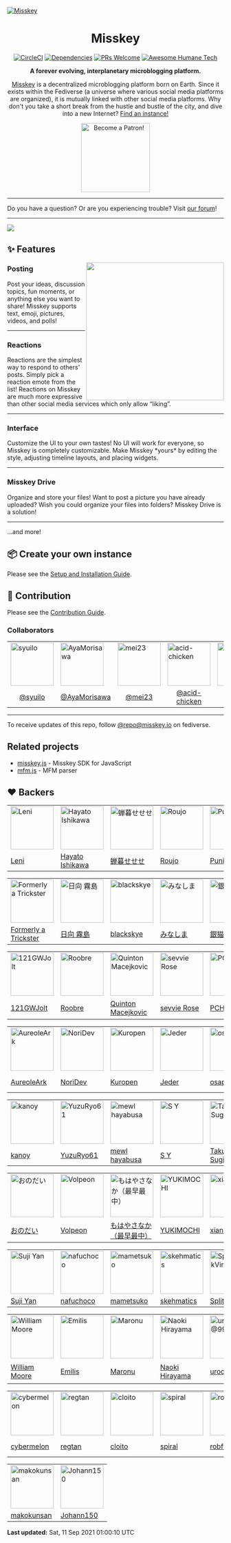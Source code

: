 [![Misskey](/assets/about/banner.svg)](https://join.misskey.page/)

<h1 align="center">Misskey</h1>

<div align="center">

[![CircleCI](https://img.shields.io/circleci/project/github/misskey-dev/misskey.svg?style=for-the-badge&logo=circleci)](https://circleci.com/gh/misskey-dev/misskey)
[![Dependencies](https://img.shields.io/david/misskey-dev/misskey.svg?style=for-the-badge&logo=npm)](https://david-dm.org/misskey-dev/misskey)
[![PRs Welcome](https://img.shields.io/badge/PRs-welcome-brightgreen.svg?style=for-the-badge&logo=github)](http://makeapullrequest.com)
[![Awesome Humane Tech](https://raw.githubusercontent.com/humanetech-community/awesome-humane-tech/main/humane-tech-badge.svg?sanitize=true)](https://github.com/humanetech-community/awesome-humane-tech)

**A forever evolving, interplanetary microblogging platform.**

<a href="https://join.misskey.page/">Misskey</a> is a decentralized microblogging platform born on Earth.
Since it exists within the Fediverse (a universe where various social media platforms are organized),
it is mutually linked with other social media platforms.
Why don't you take a short break from the hustle and bustle of the city, and dive into a new Internet? <a href="https://join.misskey.page/">Find an instance!</a>

<a href="https://www.patreon.com/syuilo"><img src="https://c5.patreon.com/external/logo/become_a_patron_button@2x.png" alt="Become a Patron!" width="160" /></a>

</div>

---

Do you have a question? Or are you experiencing trouble?
Visit [our forum](https://forum.misskey.io/)!

---

![](https://ja.mstdn.wiki/images/e/ed/Deck.jpg)

:sparkles: Features
----------------------------------------------------------------
<a href="https://xn--931a.moe/"><img src="https://github.com/misskey-dev/misskey/blob/develop/assets/ai-orig.png?raw=true" align="right" height="320px"/></a>

<h3>Posting</h3>
<p>
Post your ideas, discussion topics, fun moments, or anything else you want to share! Misskey supports text, emoji, pictures, videos, and polls!
</p>

---

<h3 >Reactions</h3>
<p>
Reactions are the simplest way to respond to others' posts. Simply pick a reaction emote from the list! Reactions on Misskey are much more expressive than other social media services which only allow “liking”.
</p>

---

<h3>Interface</h3>
<p>
Customize the UI to your own tastes! No UI will work for everyone, so Misskey is completely customizable. Make Misskey *yours* by editing the style, adjusting timeline layouts, and placing widgets.
</p>

---

<h3>Misskey Drive</h3>
<p>
Organize and store your files! Want to post a picture you have already uploaded? Wish you could organize your files into folders? Misskey Drive is a solution!
</p>

---

...and more!

:package: Create your own instance
----------------------------------------------------------------
Please see the [Setup and Installation Guide](./docs/setup.en.md).

:wrench: Contribution
----------------------------------------------------------------
Please see the [Contribution Guide](./CONTRIBUTING.md).

### Collaborators
<table>
	<tr>
		<td><img src="https://avatars3.githubusercontent.com/u/4439005?s=460&v=4" alt="syuilo" width="100"></td>
		<td><img src="https://avatars0.githubusercontent.com/u/10798641?s=460&v=4" alt="AyaMorisawa" width="100"></td>
		<td><img src="https://avatars1.githubusercontent.com/u/30769358?s=460&v=4" alt="mei23" width="100"></td>
		<td><img src="https://avatars2.githubusercontent.com/u/20679825?s=460&v=4" alt="acid-chicken" width="100"></td>
		<td><img src="https://avatars2.githubusercontent.com/u/6533808?s=460&v=4" alt="rinsuki" width="100"></td>
		<td><img src="https://avatars0.githubusercontent.com/u/7973572?s=460&v=4" alt="tamaina" width="100"></td>
		<td><img src="https://avatars1.githubusercontent.com/u/7106976?s=460&v=4" alt="Xeltica" width="100"></td>
		<td><img src="https://avatars1.githubusercontent.com/u/17376330?s=460&v=4" alt="u1-liquid" width="100"></td>
	</tr>
	<tr>
		<td align="center"><a href="https://github.com/syuilo">@syuilo</a></td>
		<td align="center"><a href="https://github.com/AyaMorisawa">@AyaMorisawa</a></td>
		<td align="center"><a href="https://github.com/mei23">@mei23</a></td>
		<td align="center"><a href="https://github.com/acid-chicken">@acid-chicken</a></td>
		<td align="center"><a href="https://github.com/rinsuki">@rinsuki</a></td>
		<td align="center"><a href="https://github.com/tamaina">@tamaina</a></td>
		<td align="center"><a href="https://github.com/Xeltica">@Xeltica</a></td>
		<td align="center"><a href="https://github.com/u1-liquid">@u1-liquid</a></td>
	</tr>
</table>

---

To receive updates of this repo, follow [@repo@misskey.io](https://misskey.io/@repo) on fediverse.

Related projects
----------------------------------------------------------------
- [misskey.js](https://github.com/misskey-dev/misskey.js) - Misskey SDK for JavaScript
- [mfm.js](https://github.com/misskey-dev/mfm.js) - MFM parser

:heart: Backers
----------------------------------------------------------------
<!-- PATREON_START -->
<table><tr>
<td><img src="https://c10.patreonusercontent.com/3/eyJ3IjoyMDB9/patreon-media/p/user/34112944/c5180025fa1746ebb4625ba8bebce309/6.jpg?token-time=2145916800&token-hash=Gsppptxs75Q37OkpnhxJAOLIPuV9V0k-amKwdr9nOro%3D" alt="Leni" width="100"></td>
<td><img src="https://c8.patreon.com/2/200/58934553" alt="Hayato Ishikawa" width="100"></td>
<td><img src="https://c10.patreonusercontent.com/3/eyJ3IjoyMDB9/patreon-media/p/user/5730238/e056b93f8230424fac19ebb8318ea363/1.jpeg?token-time=2145916800&token-hash=hiuQqeTz7OE1ECk0N4b35_1b3Ss8qwiIGQxKUMnGiKQ%3D" alt="蝉暮せせせ" width="100"></td>
<td><img src="https://c10.patreonusercontent.com/3/eyJ3IjoyMDB9/patreon-media/p/user/20832595/2f35d2738f4e4d2a8ce31508f52894cc/1.png?token-time=2145916800&token-hash=wFkRqkgo3Z7Qhj_U51a8QACz_bRnLyQD5DBMw_ZAzI4%3D" alt="Roujo" width="100"></td>
<td><img src="https://c10.patreonusercontent.com/3/eyJ3IjoyMDB9/patreon-media/p/user/13396842/f02cf30ca1d14add87f6a7ffb0fd7fd9/1.png?token-time=2145916800&token-hash=mGVVhak33NkXA0AyGEnw1gFGdBQvrhtaKyuGlbRulp8%3D" alt="Puniko" width="100"></td>
</tr><tr>
<td><a href="https://www.patreon.com/user?u=34112944">Leni</a></td>
<td><a href="https://www.patreon.com/user?u=58934553">Hayato Ishikawa</a></td>
<td><a href="https://www.patreon.com/user?u=5730238">蝉暮せせせ</a></td>
<td><a href="https://www.patreon.com/user?u=20832595">Roujo</a></td>
<td><a href="https://www.patreon.com/user?u=13396842">Puniko</a></td>
</tr></table>
<table><tr>
<td><img src="https://c10.patreonusercontent.com/3/eyJ3IjoyMDB9/patreon-media/p/user/11367397/38ab0d821bd248cea101bdf8c0ca4be5/1.jpg?token-time=2145916800&token-hash=xKgxnN2XdtRZHglpvV07OWn-kdusg3GX7mWLAwXRhtc%3D" alt="Formerly a Trickster" width="100"></td>
<td><img src="https://c10.patreonusercontent.com/3/eyJ3IjoyMDB9/patreon-media/p/user/55093131/1f3522335aa64fef972cc06743c433d9/1.jpeg?token-time=2145916800&token-hash=eJ0oW8aQKoc8j7opqcohsvSyzmVZTFsxIxz7gOqS2A4%3D" alt="日向 霧島" width="100"></td>
<td><img src="https://c10.patreonusercontent.com/3/eyJ3IjoyMDB9/patreon-media/p/user/340337/07b29e58b59040188d5245a3fe0c6864/1.jpeg?token-time=2145916800&token-hash=pZ4ICdjFLwLhNnKBPFhxMBs3U3McQYbOgUcQ6DtGskY%3D" alt="blackskye" width="100"></td>
<td><img src="https://c8.patreon.com/2/200/27648259" alt="みなしま " width="100"></td>
<td><img src="https://c8.patreon.com/2/200/57177415" alt="銀猫さん" width="100"></td>
<td><img src="https://c10.patreonusercontent.com/3/eyJ3IjoyMDB9/patreon-media/p/user/54798047/18a0751a0ed642a8bb66702c49af1dc5/3.jpeg?token-time=2145916800&token-hash=JX7X3_pN0o63sGHHJpbdMmPoLU-hITK1b7OY50lMers%3D" alt="Unocy7se" width="100"></td>
</tr><tr>
<td><a href="https://www.patreon.com/user?u=11367397">Formerly a Trickster</a></td>
<td><a href="https://www.patreon.com/user?u=55093131">日向 霧島</a></td>
<td><a href="https://www.patreon.com/user?u=340337">blackskye</a></td>
<td><a href="https://www.patreon.com/user?u=27648259">みなしま </a></td>
<td><a href="https://www.patreon.com/user?u=57177415">銀猫さん</a></td>
<td><a href="https://www.patreon.com/user?u=54798047">Unocy7se</a></td>
</tr></table>
<table><tr>
<td><img src="https://c10.patreonusercontent.com/3/eyJ3IjoyMDB9/patreon-media/p/user/4626876/1f2548709e29404581f5955b1b2745da/3.png?token-time=2145916800&token-hash=C6j9VXiwF0jUtRA-iFTbxPPNw0YONP-reEahTt3ih1o%3D" alt="121GWJolt " width="100"></td>
<td><img src="https://c8.patreon.com/2/200/5536377" alt="Roobre " width="100"></td>
<td><img src="https://c10.patreonusercontent.com/3/eyJ3IjoyMDB9/patreon-media/p/user/24430516/b1964ac5b9f746d2a12ff53dbc9aa40a/1.jpg?token-time=2145916800&token-hash=bmEiMGYpp3bS7hCCbymjGGsHBZM3AXuBOFO3Kro37PU%3D" alt="Quinton Macejkovic" width="100"></td>
<td><img src="https://c8.patreon.com/2/200/58863312" alt="sevvie Rose" width="100"></td>
<td><img src="https://c8.patreon.com/2/200/47180224" alt="PCH_XYZ" width="100"></td>
<td><img src="https://c8.patreon.com/2/200/59832749" alt="sugarbell" width="100"></td>
<td><img src="https://c10.patreonusercontent.com/3/eyJ3IjoyMDB9/patreon-media/p/user/44027080/41d08f5194034d4784ce0070acce4310/1.jpeg?token-time=2145916800&token-hash=5C8X0uQAVxqyxTnqCCq2d6af5x0CgZiQr4BesDUTGmE%3D" alt="Minemu" width="100"></td>
<td><img src="https://c10.patreonusercontent.com/3/eyJ3IjoyMDB9/patreon-media/p/user/3835854/5b18896854e941bf95e71d2c444c8700/1.jpeg?token-time=2145916800&token-hash=-iDqCbp-HBqNB8EIWf1shkCxY5UMno0vQ0frYkrQ_Js%3D" alt="aetios " width="100"></td>
<td><img src="https://c10.patreonusercontent.com/3/eyJ3IjoyMDB9/patreon-media/p/user/58730541/6751c67167d447f38fba28bd50c908b8/1.jpeg?token-time=2145916800&token-hash=WDYsc77zcg6e4fn1BW_XeD2OuRNeaYhdCzZeptJ4k6g%3D" alt="ヘイリー☆ ☆" width="100"></td>
<td><img src="https://c10.patreonusercontent.com/3/eyJ3IjoyMDB9/patreon-media/p/user/23915207/25428766ecd745478e600b3d7f871eb2/1.png?token-time=2145916800&token-hash=urCLLA4KjJZX92Y1CxcBP4d8bVTHGkiaPnQZp-Tqz68%3D" alt="kabo2468y" width="100"></td>
</tr><tr>
<td><a href="https://www.patreon.com/121GWJolt">121GWJolt </a></td>
<td><a href="https://www.patreon.com/user?u=5536377">Roobre </a></td>
<td><a href="https://www.patreon.com/user?u=24430516">Quinton Macejkovic</a></td>
<td><a href="https://www.patreon.com/user?u=58863312">sevvie Rose</a></td>
<td><a href="https://www.patreon.com/user?u=47180224">PCH_XYZ</a></td>
<td><a href="https://www.patreon.com/user?u=59832749">sugarbell</a></td>
<td><a href="https://www.patreon.com/machikadon">Minemu</a></td>
<td><a href="https://www.patreon.com/user?u=3835854">aetios </a></td>
<td><a href="https://www.patreon.com/user?u=58730541">ヘイリー☆ ☆</a></td>
<td><a href="https://www.patreon.com/user?u=23915207">kabo2468y</a></td>
</tr></table>
<table><tr>
<td><img src="https://c10.patreonusercontent.com/3/eyJ3IjoyMDB9/patreon-media/p/user/8249688/4aacf36b6b244ab1bc6653591b6640df/2.png?token-time=2145916800&token-hash=1ZEf2w6L34253cZXS_HlVevLEENWS9QqrnxGUAYblPo%3D" alt="AureoleArk" width="100"></td>
<td><img src="https://c10.patreonusercontent.com/3/eyJ3IjoyMDB9/patreon-media/p/user/35482636/bdec8ae297b947f982fb17c5d56a4349/1.jpeg?token-time=2145916800&token-hash=GQACWqsvVgt9cl7ardnGEHKy5O8fNr3LipaUMBV85Qg%3D" alt="NoriDev" width="100"></td>
<td><img src="https://c10.patreonusercontent.com/3/eyJ3IjoyMDB9/patreon-media/p/user/54290619/882ee726cdfb4cf192409fe46559172c/1.png?token-time=2145916800&token-hash=WWwu-mxxFRSBELcaRnrRXCPcCz4iYJ0430I4G5_MHuA%3D" alt="Kuropen" width="100"></td>
<td><img src="https://c8.patreon.com/2/200/23018800" alt="Jeder" width="100"></td>
<td><img src="https://c10.patreonusercontent.com/3/eyJ3IjoyMDB9/patreon-media/p/user/5670915/ee175f0bfb6347ffa4ea101a8c097bff/1.jpg?token-time=2145916800&token-hash=mPLM9CA-riFHx-myr3bLZJuH2xBRHA9se5VbHhLIOuA%3D" alt="osapon" width="100"></td>
<td><img src="https://c8.patreon.com/2/200/16869916" alt="見当かなみ " width="100"></td>
<td><img src="https://c8.patreon.com/2/200/23563079" alt="K308 " width="100"></td>
<td><img src="https://c10.patreonusercontent.com/3/eyJ3IjoyMDB9/patreon-media/p/user/36813045/29876ea679d443bcbba3c3f16edab8c2/2.jpeg?token-time=2145916800&token-hash=YCKWnIhrV9rjUCV9KqtJnEqjy_uGYF3WMXftjUdpi7o%3D" alt="Wataru Manji (manji0)" width="100"></td>
<td><img src="https://c8.patreon.com/2/200/19747665" alt="Stephan Stanisic" width="100"></td>
<td><img src="https://c8.patreon.com/2/200/44170618" alt="Normandy" width="100"></td>
<td><img src="https://c8.patreon.com/2/200/48525370" alt="imori" width="100"></td>
<td><img src="https://c10.patreonusercontent.com/3/eyJ3IjoyMDB9/patreon-media/p/user/58738075/0aceb89e7b2146eca91a9cfe3279d022/2.jpeg?token-time=2145916800&token-hash=DWXGcpsBfkaWZVP_BY1ys3HAC9jJ70mI6_FYhFnCeiQ%3D" alt="Bradley_JF" width="100"></td>
</tr><tr>
<td><a href="https://www.patreon.com/misskeyio">AureoleArk</a></td>
<td><a href="https://www.patreon.com/noridev">NoriDev</a></td>
<td><a href="https://www.patreon.com/user?u=54290619">Kuropen</a></td>
<td><a href="https://www.patreon.com/user?u=23018800">Jeder</a></td>
<td><a href="https://www.patreon.com/osapon">osapon</a></td>
<td><a href="https://www.patreon.com/user?u=16869916">見当かなみ </a></td>
<td><a href="https://www.patreon.com/user?u=23563079">K308 </a></td>
<td><a href="https://www.patreon.com/user?u=36813045">Wataru Manji (manji0)</a></td>
<td><a href="https://www.patreon.com/user?u=19747665">Stephan Stanisic</a></td>
<td><a href="https://www.patreon.com/user?u=44170618">Normandy</a></td>
<td><a href="https://www.patreon.com/user?u=48525370">imori</a></td>
<td><a href="https://www.patreon.com/user?u=58738075">Bradley_JF</a></td>
</tr></table>
<table><tr>
<td><img src="https://c8.patreon.com/2/200/39894318" alt="kanoy" width="100"></td>
<td><img src="https://c10.patreonusercontent.com/3/eyJ3IjoyMDB9/patreon-media/p/user/18899730/673e342b4e25417597a1027cc7ec03bc/1.png?token-time=2145916800&token-hash=7R1JROaUrt9bmIUsrEBySVwrC4_taxygxWXvyeS1yGA%3D" alt="YuzuRyo61" width="100"></td>
<td><img src="https://c10.patreonusercontent.com/3/eyJ3IjoyMDB9/patreon-media/p/user/5788159/af42076ab3354bb49803cfba65f94bee/1.jpg?token-time=2145916800&token-hash=iSaxp_Yr2-ZiU2YVi9rcpZZj9mj3UvNSMrZr4CU4qtA%3D" alt="mewl hayabusa" width="100"></td>
<td><img src="https://c10.patreonusercontent.com/3/eyJ3IjoyMDB9/patreon-media/p/user/28779508/3cd4cb7f017f4ee0864341e3464d42f9/1.png?token-time=2145916800&token-hash=eGQtR15be44kgvh8fw2Jx8Db4Bv15YBp2ldxh0EKRxA%3D" alt="S Y" width="100"></td>
<td><img src="https://c8.patreon.com/2/200/16542964" alt="Takumi Sugita" width="100"></td>
<td><img src="https://c8.patreon.com/2/200/17866454" alt="sikyosyounin " width="100"></td>
<td><img src="https://c8.patreon.com/2/200/41157862" alt="Evelyn Kelly" width="100"></td>
<td><img src="https://c10.patreonusercontent.com/3/eyJ3IjoyMDB9/patreon-media/p/user/46234380/5fa50ae88ca340beb1366b715995b2b0/1.png?token-time=2145916800&token-hash=oORFfQ28d9eKxX2oGPvPmxTaVvosD2w-MFepkgIkVEg%3D" alt="hiark shymuch" width="100"></td>
</tr><tr>
<td><a href="https://www.patreon.com/user?u=39894318">kanoy</a></td>
<td><a href="https://www.patreon.com/Yuzulia">YuzuRyo61</a></td>
<td><a href="https://www.patreon.com/hs_sh_net">mewl hayabusa</a></td>
<td><a href="https://www.patreon.com/user?u=28779508">S Y</a></td>
<td><a href="https://www.patreon.com/user?u=16542964">Takumi Sugita</a></td>
<td><a href="https://www.patreon.com/user?u=17866454">sikyosyounin </a></td>
<td><a href="https://www.patreon.com/user?u=41157862">Evelyn Kelly</a></td>
<td><a href="https://www.patreon.com/user?u=46234380">hiark shymuch</a></td>
</tr></table>
<table><tr>
<td><img src="https://c8.patreon.com/2/200/51805916" alt="おのだい" width="100"></td>
<td><img src="https://c10.patreonusercontent.com/3/eyJ3IjoyMDB9/patreon-media/p/user/3461020/3ed3525798714b6a8f11db83f354ba0b/2.jpg?token-time=2145916800&token-hash=-IhbJs7JRH3yTDUMSe59Zu1Xl3JShbgIEFVzgU8B35A%3D" alt="Volpeon" width="100"></td>
<td><img src="https://c10.patreonusercontent.com/3/eyJ3IjoyMDB9/patreon-media/p/user/52335659/b655b1fb54894cc9886be91ed97ac5a7/2.png?token-time=2145916800&token-hash=9JMUSq89X87gdU_0BU48whV98ec4POTX-BjrICIYzEc%3D" alt="もはやさなか（最早最中）" width="100"></td>
<td><img src="https://c10.patreonusercontent.com/3/eyJ3IjoyMDB9/patreon-media/p/user/5881381/6235ca5d3fb04c8e95ef5b4ff2abcc18/3.png?token-time=2145916800&token-hash=KjfQL8nf3AIf6WqzLshBYAyX44piAqOAZiYXgZS_H6A%3D" alt="YUKIMOCHI" width="100"></td>
<td><img src="https://c10.patreonusercontent.com/3/eyJ3IjoyMDB9/patreon-media/p/user/38837364/9421361c54c645ac8f5fc442a40c32e9/1.png?token-time=2145916800&token-hash=TUZB48Nem3BeUPLBH6s3P6WyKBnQOy0xKaDSTBBUNzA%3D" alt="xianon" width="100"></td>
<td><img src="https://c10.patreonusercontent.com/3/eyJ3IjoyMDB9/patreon-media/p/user/26340354/08834cf767b3449e93098ef73a434e2f/2.png?token-time=2145916800&token-hash=nyM8DnKRL8hR47HQ619mUzsqVRpkWZjgtgBU9RY15Uc%3D" alt="totokoro " width="100"></td>
<td><img src="https://c10.patreonusercontent.com/3/eyJ3IjoyMDB9/patreon-media/p/user/19356899/496b4681d33b4520bd7688e0fd19c04d/2.jpeg?token-time=2145916800&token-hash=_sTj3dUBOhn9qwiJ7F19Qd-yWWfUqJC_0jG1h0agEqQ%3D" alt="sheeta.s " width="100"></td>
<td><img src="https://c10.patreonusercontent.com/3/eyJ3IjoyMDB9/patreon-media/p/user/5827393/59893c191dda408f9cabd0f20a3a5627/2.jpeg?token-time=2145916800&token-hash=4DL8l1s_kw7FZJiVgorMUC83AX2-sB1Z0mx-XOknSBs%3D" alt="motcha" width="100"></td>
<td><img src="https://c10.patreonusercontent.com/3/eyJ3IjoyMDB9/patreon-media/p/user/59678464/c8c62700ab204c9b83a9966b795f1e4c/1.png?token-time=2145916800&token-hash=0n1LXS6hqrLl5CaRDVqaZjzT11Mf8aGiCDf5Y9dSNoo%3D" alt="Fristi" width="100"></td>
<td><img src="https://c10.patreonusercontent.com/3/eyJ3IjoyMDB9/patreon-media/p/user/17880724/311738c8a48f4a6b9443c2445a75adde/1.jpg?token-time=2145916800&token-hash=nVAntpybQrznE0rg05keLrSE6ogPKJXB13rmrJng42c%3D" alt="takimura " width="100"></td>
</tr><tr>
<td><a href="https://www.patreon.com/user?u=51805916">おのだい</a></td>
<td><a href="https://www.patreon.com/feuerfuchs">Volpeon</a></td>
<td><a href="https://www.patreon.com/user?u=52335659">もはやさなか（最早最中）</a></td>
<td><a href="https://www.patreon.com/yukimochi">YUKIMOCHI</a></td>
<td><a href="https://www.patreon.com/user?u=38837364">xianon</a></td>
<td><a href="https://www.patreon.com/user?u=26340354">totokoro </a></td>
<td><a href="https://www.patreon.com/user?u=19356899">sheeta.s </a></td>
<td><a href="https://www.patreon.com/user?u=5827393">motcha</a></td>
<td><a href="https://www.patreon.com/user?u=59678464">Fristi</a></td>
<td><a href="https://www.patreon.com/takimura">takimura </a></td>
</tr></table>
<table><tr>
<td><img src="https://c10.patreonusercontent.com/3/eyJ3IjoyMDB9/patreon-media/p/user/36020799/3ff30b6572ec40f694807a5e0f276d4a/1.png?token-time=2145916800&token-hash=GettVfRiqsNIe-lMAR1LcOmOFPOMETWbL7v2Y268LkM%3D" alt="Suji Yan" width="100"></td>
<td><img src="https://c10.patreonusercontent.com/3/eyJ3IjoyMDB9/patreon-media/p/user/9109588/e3cffc48d20a4e43afe04123e696781d/3.png?token-time=2145916800&token-hash=T_VIUA0IFIbleZv4pIjiszZGnQonwn34sLCYFIhakBo%3D" alt="nafuchoco " width="100"></td>
<td><img src="https://c10.patreonusercontent.com/3/eyJ3IjoyMDB9/patreon-media/p/user/16900731/619ab87cc08448439222631ebb26802f/1.gif?token-time=2145916800&token-hash=o27K7M02s1z-LkDUEO5Oa7cu-GviRXeOXxryi4o_6VU%3D" alt="mametsuko" width="100"></td>
<td><img src="https://c8.patreon.com/2/200/2481821" alt="skehmatics" width="100"></td>
<td><img src="https://c8.patreon.com/2/200/3313903" alt="SplitShockVirus " width="100"></td>
<td><img src="https://c10.patreonusercontent.com/3/eyJ3IjoyMDB9/patreon-media/p/user/4389829/9f709180ac714651a70f74a82f3ffdb9/3.png?token-time=2145916800&token-hash=FTm3WVom4dJ9NwWMU4OpCL_8Yc13WiwEbKrDPyTZTPs%3D" alt="natalie" width="100"></td>
<td><img src="https://c10.patreonusercontent.com/3/eyJ3IjoyMDB9/patreon-media/p/user/19100853/f7230ec599994a93888933dbcd254055/1.png?token-time=2145916800&token-hash=9ADX32xaNR8eMn-Sb5KC89tZdmV6ON7vz-ii3yLF95Y%3D" alt="Aqraf " width="100"></td>
<td><img src="https://c10.patreonusercontent.com/3/eyJ3IjoyMDB9/patreon-media/p/user/54011882/25dbb669cffe46a492c5b713847807cb/1.png?token-time=2145916800&token-hash=2IyGvMvzx__zKraeNHJDZhTdxkpaNwN0-VnRlIzkuF4%3D" alt="marunai" width="100"></td>
<td><img src="https://c8.patreon.com/2/200/59033558" alt="clarinet" width="100"></td>
<td><img src="https://c10.patreonusercontent.com/3/eyJ3IjoyMDB9/patreon-media/p/user/2384390/5681180e1efb46a8b28e0e8d4c8b9037/1.jpg?token-time=2145916800&token-hash=SJcMy-Q1BcS940-LFUVOMfR7-5SgrzsEQGhYb3yowFk%3D" alt="CG " width="100"></td>
</tr><tr>
<td><a href="https://www.patreon.com/twidere">Suji Yan</a></td>
<td><a href="https://www.patreon.com/nijimiss">nafuchoco </a></td>
<td><a href="https://www.patreon.com/user?u=16900731">mametsuko</a></td>
<td><a href="https://www.patreon.com/skehmatics">skehmatics</a></td>
<td><a href="https://www.patreon.com/user?u=3313903">SplitShockVirus </a></td>
<td><a href="https://www.patreon.com/natarii">natalie</a></td>
<td><a href="https://www.patreon.com/user?u=19100853">Aqraf </a></td>
<td><a href="https://www.patreon.com/user?u=54011882">marunai</a></td>
<td><a href="https://www.patreon.com/user?u=59033558">clarinet</a></td>
<td><a href="https://www.patreon.com/Corset">CG </a></td>
</tr></table>
<table><tr>
<td><img src="https://c8.patreon.com/2/200/9088602" alt="William Moore" width="100"></td>
<td><img src="https://c8.patreon.com/2/200/7558146" alt="Emilis" width="100"></td>
<td><img src="https://c8.patreon.com/2/200/38477457" alt="Maronu" width="100"></td>
<td><img src="https://c10.patreonusercontent.com/3/eyJ3IjoyMDB9/patreon-media/p/user/10789744/97175095d8f04c0f86225ff47cb98d40/1.jpeg?token-time=2145916800&token-hash=l4AoMR7Nj7K4yAHrkrk2hAoggPkbSPm12m1nmbe9Pb8%3D" alt="Naoki Hirayama" width="100"></td>
<td><img src="https://c10.patreonusercontent.com/3/eyJ3IjoyMDB9/patreon-media/p/user/24641572/b4fd175424814f15b0ca9178d2d2d2e4/1.png?token-time=2145916800&token-hash=e2fyqdbuJbpCckHcwux7rbuW6OPkKdERcus0u2wIEWU%3D" alt="uroco @99" width="100"></td>
<td><img src="https://c10.patreonusercontent.com/3/eyJ3IjoyMDB9/patreon-media/p/user/4215135/dc2338f09aa5471b8fa689f3adc30615/1.png?token-time=2145916800&token-hash=ayIJI2B9ERbPIA9Jq-YA_ZbLFeCqKBa3xJ-7ztGAm8A%3D" alt="A Moon Rabbit" width="100"></td>
<td><img src="https://c10.patreonusercontent.com/3/eyJ3IjoyMDB9/patreon-media/p/user/15966239/1b43c683a2b444cd8a38984307c08547/1.png?token-time=2145916800&token-hash=EWFyUx8MmmMO9k6-mP4hjc9KOyroaU2VuqP9hOf8sjc%3D" alt="Chloe Kudryavtsev" width="100"></td>
<td><img src="https://c10.patreonusercontent.com/3/eyJ3IjoyMDB9/patreon-media/p/user/52080502/bc088544b8b1459385e1ed55073cdcda/1.jpg?token-time=2145916800&token-hash=aXON2hGPdrQxInOoNQ8bCzRYXsDYEvCwzlXkBYRt4_o%3D" alt="Nadja_tirol" width="100"></td>
<td><img src="https://c10.patreonusercontent.com/3/eyJ3IjoyMDB9/patreon-media/p/user/19192916/718a13f614e947cf9981cfb5591dcba7/2.jpg?token-time=2145916800&token-hash=GBijH9ln9TVj-kx73Jwx76OCljH2Fh4COZDyG9o2CCw%3D" alt="lei202 " width="100"></td>
<td><img src="https://c10.patreonusercontent.com/3/eyJ3IjoyMDB9/patreon-media/p/user/49409254/1941fd21d1574147bea0a110cf6bd86e/2.jpeg?token-time=2145916800&token-hash=GTQvWpOnYqV1UEEbbf__UKBubR3K3nDnflJdF1AyFHY%3D" alt="itochan" width="100"></td>
<td><img src="https://c10.patreonusercontent.com/3/eyJ3IjoyMDB9/patreon-media/p/user/49764746/4d7cb32b5664436bb4cf3e86da138ec3/1.png?token-time=2145916800&token-hash=0fS1Anj5J3TDQHftfJRUG_54etYE1jwKBu2Kz7_hMQU%3D" alt="しなちくシステム" width="100"></td>
</tr><tr>
<td><a href="https://www.patreon.com/user?u=9088602">William Moore</a></td>
<td><a href="https://www.patreon.com/7yuohu">Emilis</a></td>
<td><a href="https://www.patreon.com/user?u=38477457">Maronu</a></td>
<td><a href="https://www.patreon.com/spinlock">Naoki Hirayama</a></td>
<td><a href="https://www.patreon.com/user?u=24641572">uroco @99</a></td>
<td><a href="https://www.patreon.com/user?u=4215135">A Moon Rabbit</a></td>
<td><a href="https://www.patreon.com/SpaceToast">Chloe Kudryavtsev</a></td>
<td><a href="https://www.patreon.com/user?u=52080502">Nadja_tirol</a></td>
<td><a href="https://www.patreon.com/lei202">lei202 </a></td>
<td><a href="https://www.patreon.com/user?u=49409254">itochan</a></td>
<td><a href="https://www.patreon.com/ThinaticSystem">しなちくシステム</a></td>
</tr></table>
<table><tr>
<td><img src="https://c8.patreon.com/2/200/19350766" alt="cybermelon" width="100"></td>
<td><img src="https://c10.patreonusercontent.com/3/eyJ3IjoyMDB9/patreon-media/p/user/19103441/1d7635bcd68d49d1b462b584ea557401/1.png?token-time=2145916800&token-hash=gvckH1v0dsqVEdMaQXkUuXFW_tr6OvoBKPtmrB3IPu8%3D" alt="regtan" width="100"></td>
<td><img src="https://c10.patreonusercontent.com/3/eyJ3IjoyMDB9/patreon-media/p/user/55081275/c4adb44182744b7aa95f4cb9175784d9/1.png?token-time=2145916800&token-hash=9V1vP8yha386W9q_lAIqOTOrDXA7jCsjJIQnXmj3lIY%3D" alt="cloito" width="100"></td>
<td><img src="https://c10.patreonusercontent.com/3/eyJ3IjoyMDB9/patreon-media/p/user/34743869/8dc652ef89ed43478b181c4c09e43f30/2.jpg?token-time=2145916800&token-hash=bsU7NhdwW6g65iqCZmwHyv4dRwnCs4iOS3xykLgHI38%3D" alt="spiral" width="100"></td>
<td><img src="https://c10.patreonusercontent.com/3/eyJ3IjoyMDB9/patreon-media/p/user/5190852/a2234ef5454a4a5da30bb573e7355cc3/2.png?token-time=2145916800&token-hash=7V5-lcnlXi8c4kIRrQQpzS8WsciX4HB8CZpnuEIV4hE%3D" alt="robflop " width="100"></td>
<td><img src="https://c10.patreonusercontent.com/3/eyJ3IjoyMDB9/patreon-media/p/user/51238233/9d1e8a97d38a4c8ea96527c71f8b7f16/2.png?token-time=2145916800&token-hash=XxIuPbUCnBBt6qSSQqrLoy_fgisG6y4LlRPOTuGdlrM%3D" alt="kkcake" width="100"></td>
<td><img src="https://c10.patreonusercontent.com/3/eyJ3IjoyMDB9/patreon-media/p/user/27905963/8acdbdf83fe349fda130bf5ca12afd1a/1.png?token-time=2145916800&token-hash=vAuXINThvFsUMN1RwHb-JOJoQGMdukggdHmddJ7i1Uc%3D" alt="Hannah Ward" width="100"></td>
<td><img src="https://c10.patreonusercontent.com/3/eyJ3IjoyMDB9/patreon-media/p/user/138085/d6263a7edbdd42a09b3c114a6c9c3fe2/1.png?token-time=2145916800&token-hash=LghdIxDcuA76VGRXEzlefW9rsL_aTElXrBk4fkJC3q4%3D" alt="Weeble" width="100"></td>
<td><img src="https://c10.patreonusercontent.com/3/eyJ3IjoyMDB9/patreon-media/p/user/5731881/0b72662b11864af789ec0f350b4051c8/1.png?token-time=2145916800&token-hash=VPmisPZP13ECiCDsisjLnjgS8GILRhKHPoaWIqEkxSA%3D" alt="Nokotaro Takeda" width="100"></td>
<td><img src="https://c10.patreonusercontent.com/3/eyJ3IjoyMDB9/patreon-media/p/user/49348096/88ddd87bfaae44b29a48af4bf1662a13/1.jpg?token-time=2145916800&token-hash=CkpATEUQS_KeII4797y66Ve1zyNXwjYwGaP7WrW-Gho%3D" alt="goat_let" width="100"></td>
<td><img src="https://c10.patreonusercontent.com/3/eyJ3IjoyMDB9/patreon-media/p/user/34013343/aedcc533ec6f4c238f074b6150307287/1.jpeg?token-time=2145916800&token-hash=EaGD4iZpmeHiA1sk234hF0oVUp5VX4sGjiTPr5EIGoQ%3D" alt="リオ 川音" width="100"></td>
<td><img src="https://c10.patreonusercontent.com/3/eyJ3IjoyMDB9/patreon-media/p/user/54499382/b48c8364f3794f4e957bf79dee35e5b0/2.png?token-time=2145916800&token-hash=e-5HjVqKuQYM6lyzgdFw5ZBGhHywsMfSeDPMutsETJs%3D" alt="Sumogasbord" width="100"></td>
</tr><tr>
<td><a href="https://www.patreon.com/user?u=19350766">cybermelon</a></td>
<td><a href="https://www.patreon.com/user?u=19103441">regtan</a></td>
<td><a href="https://www.patreon.com/user?u=55081275">cloito</a></td>
<td><a href="https://www.patreon.com/spiralsphere">spiral</a></td>
<td><a href="https://www.patreon.com/robflop">robflop </a></td>
<td><a href="https://www.patreon.com/user?u=51238233">kkcake</a></td>
<td><a href="https://www.patreon.com/ihba">Hannah Ward</a></td>
<td><a href="https://www.patreon.com/user?u=138085">Weeble</a></td>
<td><a href="https://www.patreon.com/takenoko">Nokotaro Takeda</a></td>
<td><a href="https://www.patreon.com/user?u=49348096">goat_let</a></td>
<td><a href="https://www.patreon.com/user?u=34013343">リオ 川音</a></td>
<td><a href="https://www.patreon.com/user?u=54499382">Sumogasbord</a></td>
</tr></table>
<table><tr>
<td><img src="https://c10.patreonusercontent.com/3/eyJ3IjoyMDB9/patreon-media/p/user/12531784/93a45137841849329ba692da92ac7c60/1.jpeg?token-time=2145916800&token-hash=vGe7wXGqmA8Q7m-kDNb6fyGdwk-Dxk4F-ut8ZZu51RM%3D" alt="makokunsan" width="100"></td>
<td><img src="https://c8.patreon.com/2/200/59460384" alt="Johann150" width="100"></td>
</tr><tr>
<td><a href="https://www.patreon.com/user?u=12531784">makokunsan</a></td>
<td><a href="https://www.patreon.com/user?u=59460384">Johann150</a></td>
</tr></table>

**Last updated:** Sat, 11 Sep 2021 01:00:10 UTC
<!-- PATREON_END -->

[backer-url]: #backers
[backer-badge]: https://opencollective.com/misskey/backers/badge.svg
[backers-image]: https://opencollective.com/misskey/backers.svg
[sponsor-url]: #sponsors
[sponsor-badge]: https://opencollective.com/misskey/sponsors/badge.svg
[sponsors-image]: https://opencollective.com/misskey/sponsors.svg
[support-url]: https://opencollective.com/misskey#support

[syuilo-link]:      https://syuilo.com
[syuilo-icon]:      https://avatars2.githubusercontent.com/u/4439005?v=3&s=70
